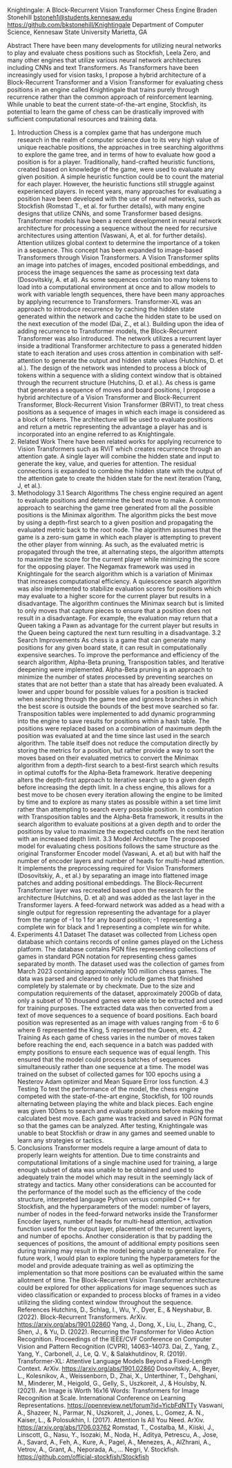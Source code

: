 Knightingale: A Block-Recurrent Vision Transformer Chess Engine
Braden Stonehill
bstoneh1@students.kennesaw.edu
https://github.com/bkstonehill/Knightingale
Department of Computer Science, Kennesaw State University
Marietta, GA
 
Abstract
There have been many developments for utilizing neural networks to play and evaluate chess positions such as Stockfish, Leela Zero, and many other engines that utilize various neural network architectures including CNNs and text Transformers. As Transformers have been increasingly used for vision tasks, I propose a hybrid architecture of a Block-Recurrent Transformer and a Vision Transformer for evaluating chess positions in an engine called Knightingale that trains purely through recurrence rather than the common approach of reinforcement learning. While unable to beat the current state-of-the-art engine, Stockfish, its potential to learn the game of chess can be drastically improved with sufficient computational resources and training data.
1.	Introduction
Chess is a complex game that has undergone much research in the realm of computer science due to its very high value of unique reachable positions, the approaches in tree searching algorithms to explore the game tree, and in terms of how to evaluate how good a position is for a player. Traditionally, hand-crafted heuristic functions, created based on knowledge of the game, were used to evaluate any given position. A simple heuristic function could be to count the material for each player. However, the heuristic functions still struggle against experienced players.
In recent years, many approaches for evaluating a position have been developed with the use of neural networks, such as Stockfish (Romstad T., et al. for further details), with many engine designs that utilize CNNs, and some Transformer based designs. 
Transformer models have been a recent development in neural network architecture for processing a sequence without the need for recursive architectures using attention (Vaswani, A, et al. for further details). Attention utilizes global context to determine the importance of a token in a sequence. This concept has been expanded to image-based Transformers through Vision Transformers. A Vision Transformer splits an image into patches of images, encoded positional embeddings, and process the image sequences the same as processing text data (Dosovitskiy, A. et al). As some sequences contain too many tokens to load into a computational environment at once and to allow models to work with variable length sequences, there have been many approaches by applying recurrence to Transformers. Transformer-XL was an approach to introduce recurrence by caching the hidden state generated within the network and cache the hidden state to be used on the next execution of the model (Dai, Z., et al.). Building upon the idea of adding recurrence to Transformer models, the Block-Recurrent Transformer was also introduced. The network utilizes a recurrent layer inside a traditional Transformer architecture to pass a generated hidden state to each iteration and uses cross attention in combination with self-attention to generate the output and hidden state values (Hutchins, D. et al.). The design of the network was intended to process a block of tokens within a sequence with a sliding context window that is obtained through the recurrent structure (Hutchins, D. et al.).
As chess is game that generates a sequence of moves and board positions, I propose a hybrid architecture of a Vision Transformer and Block-Recurrent Transformer, Block-Recurrent Vision Transformer (BRViT), to treat chess positions as a sequence of images in which each image is considered as a block of tokens. The architecture will be used to evaluate positions and return a metric representing the advantage a player has and is incorporated into an engine referred to as Knightingale.
2.	Related Work
There have been related works for applying recurrence to Vision Transformers such as RViT which creates recurrence through an attention gate. A single layer will combine the hidden state and input to generate the key, value, and queries for attention. The residual connections is expanded to combine the hidden state with the output of the attention gate to create the hidden state for the next iteration (Yang, J, et al.).
3.	Methodology
3.1 Search Algorithms
The chess engine required an agent to evaluate positions and determine the best move to make. A common approach to searching the game tree generated from all the possible positions is the Minimax algorithm. The algorithm picks the best move by using a depth-first search to a given position and propagating the evaluated metric back to the root node. The algorithm assumes that the game is a zero-sum game in which each player is attempting to prevent the other player from winning. As such, as the evaluated metric is propagated through the tree, at alternating steps, the algorithm attempts to maximize the score for the current player while minimizing the score for the opposing player. The Negamax framework was used in Knightingale for the search algorithm which is a variation of Minimax that increases computational efficiency.
A quiescence search algorithm was also implemented to stabilize evaluation scores for positions which may evaluate to a higher score for the current player but results in a disadvantage. The algorithm continues the Minimax search but is limited to only moves that capture pieces to ensure that a position does not result in a disadvantage. For example, the evaluation may return that a Queen taking a Pawn as advantage for the current player but results in the Queen being captured the next turn resulting in a disadvantage.
3.2 Search Improvements
As chess is a game that can generate many positions for any given board state, it can result in computationally expensive searches. To improve the performance and efficiency of the search algorithm, Alpha-Beta pruning, Transposition tables, and Iterative deepening were implemented.
Alpha-Beta pruning is an approach to minimize the number of states processed by preventing searches on states that are not better than a state that has already been evaluated. A lower and upper bound for possible values for a position is tracked when searching through the game tree and ignores branches in which the best score is outside the bounds of the best move searched so far.
Transposition tables were implemented to add dynamic programming into the engine to save results for positions within a hash table. The positions were replaced based on a combination of maximum depth the position was evaluated at and the time since last used in the search algorithm. The table itself does not reduce the computation directly by storing the metrics for a position, but rather provide a way to sort the moves based on their evaluated metrics to convert the Minimax algorithm from a depth-first search to a best-first search which results in optimal cutoffs for the Alpha-Beta framework.
Iterative deepening alters the depth-first approach to iterative search up to a given depth before increasing the depth limit. In a chess engine, this allows for a best move to be chosen every iteration allowing the engine to be limited by time and to explore as many states as possible within a set time limit rather than attempting to search every possible position. In combination with Transposition tables and the Alpha-Beta framework, it results in the search algorithm to evaluate positions at a given depth and to order the positions by value to maximize the expected cutoffs on the next iteration with an increased depth limit.
3.3 Model Architecture
The proposed model for evaluating chess positions follows the same structure as the original Transformer Encoder model (Vaswani, A. et al) but with half the number of encoder layers and number of heads for multi-head attention. It implements the preprocessing required for Vision Transformers (Dosovitskiy, A., et al.) by separating an image into flattened image patches and adding positional embeddings. The Block-Recurrent Transformer layer was recreated based upon the research for the architecture (Hutchins, D. et al) and was added as the last layer in the Transformer layers. A feed-forward network was added as a head with a single output for regression representing the advantage for a player from the range of -1 to 1 for any board position; -1 representing a complete win for black and 1 representing a complete win for white.
4.	Experiments
4.1 Dataset
The dataset was collected from Lichess open database which contains records of online games played on the Lichess platform. The database contains PGN files representing collections of games in standard PGN notation for representing chess games separated by month. The dataset used was the collection of games from March 2023 containing approximately 100 million chess games.
The data was parsed and cleaned to only include games that finished completely by stalemate or by checkmate. Due to the size and computation requirements of the dataset, approximately 200Gb of data, only a subset of 10 thousand games were able to be extracted and used for training purposes. 
The extracted data was then converted from a text of move sequences to a sequence of board positions. Each board position was represented as an image with values ranging from -6 to 6 where 6 represented the King, 5 represented the Queen, etc.
4.2 Training
As each game of chess varies in the number of moves taken before reaching the end, each sequence in a batch was padded with empty positions to ensure each sequence was of equal length. This ensured that the model could process batches of sequences simultaneously rather than one sequence at a time. The model was trained on the subset of collected games for 100 epochs using a Nesterov Adam optimizer and Mean Square Error loss function.
4.3 Testing
To test the performance of the model, the chess engine competed with the state-of-the-art engine, Stockfish, for 100 rounds alternating between playing the white and black pieces. Each engine was given 100ms to search and evaluate positions before making the calculated best move. Each game was tracked and saved in PGN format so that the games can be analyzed. After testing, Knightingale was unable to beat Stockfish or draw in any games and seemed unable to learn any strategies or tactics.
5.	Conclusions
Transformer models require a large amount of data to properly learn weights for attention. Due to time constraints and computational limitations of a single machine used for training, a large enough subset of data was unable to be obtained and used to adequately train the model which may result in the seemingly lack of strategy and tactics. Many other considerations can be accounted for the performance of the model such as the efficiency of the code structure, interpreted language Python versus compiled C++ for Stockfish, and the hyperparameters of the model: number of layers, number of nodes in the feed-forward networks inside the Transformer Encoder layers, number of heads for multi-head attention, activation function used for the output layer, placement of the recurrent layers, and number of epochs. Another consideration is that by padding the sequences of positions, the amount of additional empty positions seen during training may result in the model being unable to generalize.
For future work, I would plan to explore tuning the hyperparameters for the model and provide adequate training as well as optimizing the implementation so that more positions can be evaluated within the same allotment of time. The Block-Recurrent Vision Transformer architecture could be explored for other applications for image sequences such as video classification or expanded to process blocks of frames in a video utilizing the sliding context window throughout the sequence.
References
Hutchins, D., Schlag, I., Wu, Y., Dyer, E., & Neyshabur, B. (2022). Block-Recurrent Transformers. ArXiv. https://arxiv.org/abs/1901.02860
Yang, J., Dong, X., Liu, L., Zhang, C., Shen, J., & Yu, D. (2022). Recurring the Transformer for Video Action Recognition. Proceedings of the IEEE/CVF Conference on Computer Vision and Pattern Recognition (CVPR), 14063–14073.
Dai, Z., Yang, Z., Yang, Y., Carbonell, J., Le, Q. V., & Salakhutdinov, R. (2019). Transformer-XL: Attentive Language Models Beyond a Fixed-Length Context. ArXiv. https://arxiv.org/abs/1901.02860
Dosovitskiy, A., Beyer, L., Kolesnikov, A., Weissenborn, D., Zhai, X., Unterthiner, T., Dehghani, M., Minderer, M., Heigold, G., Gelly, S., Uszkoreit, J., & Houlsby, N. (2021). An Image is Worth 16x16 Words: Transformers for Image Recognition at Scale. International Conference on Learning Representations. https://openreview.net/forum?id=YicbFdNTTy
Vaswani, A., Shazeer, N., Parmar, N., Uszkoreit, J., Jones, L., Gomez, A. N., Kaiser, L., & Polosukhin, I. (2017). Attention Is All You Need. ArXiv. https://arxiv.org/abs/1706.03762
Romstad, T., Costalba, M., Kiiski, J., Linscott, G., Nasu, Y., Isozaki, M., Noda, H., Aditya, Petrescu, A., Jose, A., Savard, A., Feh, A., Kure, A., Pagel, A., Menezes, A., AlZhrani, A., Vetrov, A., Grant, A., Neporada, A., … Negri, V. Stockfish. https://github.com/official-stockfish/Stockfish

